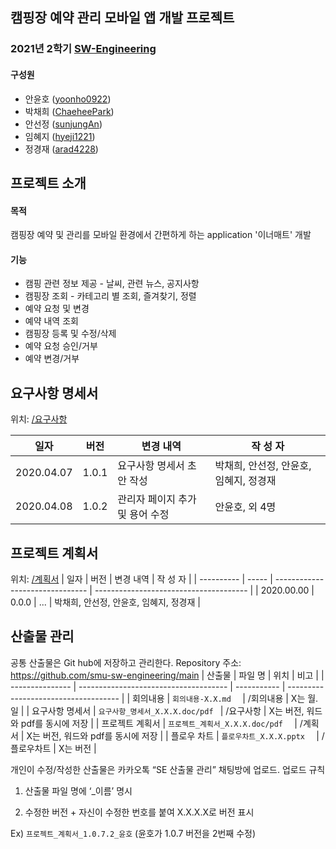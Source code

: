 ## 캠핑장 예약 관리 모바일 앱 개발 프로젝트

### 2021년 2학기 [SW-Engineering](https://github.com/SMU-EB0055/SE2021_HAEA0008_3)

#### 구성원

* 안윤호 ([yoonho0922](https://github.com/yoonho0922))
* 박채희 ([ChaeheePark](https://github.com/ChaeheePark))
* 안선정 ([sunjungAn](https://github.com/sunjungAn))
* 임혜지 ([hyeji1221](https://github.com/hyeji1221))
* 정경재 ([arad4228](https://github.com/arad4228))

## 프로젝트 소개
#### 목적
캠핑장 예약 및 관리를 모바일 환경에서 간편하게 하는 application '이너매트' 개발
#### 기능
* 캠핑 관련 정보 제공 - 날씨, 관련 뉴스, 공지사항
* 캠핑장 조회 - 카테고리 별 조회, 즐겨찾기, 정렬
* 예약 요청 및 변경
* 예약 내역 조회
* 캠핑장 등록 및 수정/삭제
* 예약 요청 승인/거부
* 예약 변경/거부

## 요구사항 명세서
위치: [/요구사항](https://github.com/smu-sw-engineering/main/tree/master/%EC%9A%94%EA%B5%AC%EC%82%AC%ED%95%AD)

| 일자       | 버전  | 변경 내역                       | 작 성 자                               |
| ---------- | ----- | ------------------------------- | -------------------------------------- |
| 2020.04.07 | 1.0.1 | 요구사항 명세서 초안 작성       | 박채희, 안선정, 안윤호, 임혜지, 정경재 |
| 2020.04.08 | 1.0.2 | 관리자 페이지 추가 및 용어 수정 | 안윤호, 외 4명                         |

## 프로젝트 계획서
위치: [/계획서](https://github.com/smu-sw-engineering/main/tree/master/%EA%B3%84%ED%9A%8D%EC%84%9C)
| 일자       | 버전  | 변경 내역                       | 작 성 자                               |
| ---------- | ----- | ------------------------------- | -------------------------------------- |
| 2020.00.00 | 0.0.0 | ...       | 박채희, 안선정, 안윤호, 임혜지, 정경재 |

## 산출물 관리

공통 산출물은 Git hub에 저장하고 관리한다.
Repository 주소: https://github.com/smu-sw-engineering/main
| 산출물          | 파일 명                               | 위치        | 비고                                 |
| --------------- | ------------------------------------- | ----------- | ------------------------------------ |
| 회의내용        | ```회의내용-X.X.md  ```               | /회의내용   | X는 월.일                            |
| 요구사항 명세서 | ```요구사항_명세서_X.X.X.doc/pdf ```  | /요구사항   | X는 버전, 워드와  pdf를 동시에  저장 |
| 프로젝트 계획서 | ```프로젝트_계획서_X.X.X.doc/pdf  ``` | /계획서     | X는 버전, 워드와  pdf를 동시에  저장 |
| 플로우 차트     | ```플로우차트_X.X.X.pptx  ```         | /플로우차트 | X는 버전                             |

개인이 수정/작성한 산출물은 카카오톡 “SE 산출물 관리” 채팅방에 업로드.
업로드 규칙

1.  산출물 파일 명에 ‘_이름’ 명시

2. 수정한 버전 + 자신이 수정한 번호를 붙여 X.X.X.X로 버전 표시

 Ex) ```프로젝트_계획서_1.0.7.2_윤호``` (윤호가 1.0.7 버전을 2번째 수정)
